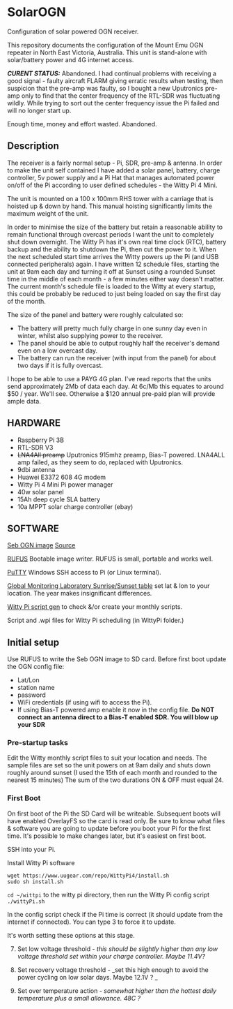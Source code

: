 # SolarOGN
Configuration of solar powered OGN receiver.

This repository documents the configuration of the Mount Emu OGN repeater in North East Victoria, Australia. This unit is stand-alone with solar/battery power and 4G internet access.

**_CURENT STATUS:_** Abandoned.
I had continual problems with receiving a good signal - faulty aircraft FLARM giving erratic results when testing, then suspicion that the pre-amp was faulty, so I bought a new Uputronics pre-amp only to find that the center frequency of the RTL-SDR was fluctuating wildly. While trying to sort out the center frequency issue the Pi failed and will no longer start up.

Enough time, money and effort wasted. Abandoned.

## Description

The receiver is a fairly normal setup - Pi, SDR, pre-amp & antenna. In order to make the unit self contained I have added a solar panel, battery, charge controller, 5v power supply and a Pi Hat that manages automated power on/off of the Pi according to user defined schedules - the Witty Pi 4 Mini.

The unit is mounted on a 100 x 100mm RHS tower with a carriage that is hoisted up & down by hand. This manual hoisting significantly limits the maximum weight of the unit.

In order to minimise the size of the battery but retain a reasonable ability to remain functional through overcast periods I want the unit to completely shut down overnight. The Witty Pi has it's own real time clock (RTC), battery backup and the ability to shutdown the Pi, then cut the power to it. When the next scheduled start time arrives the Witty powers up the Pi (and USB connected peripherals) again. I have written 12 schedule files, starting the unit at 9am each day and turning it off at Sunset using a rounded Sunset time in the middle of each month - a few minutes either way doesn't matter. The current month's schedule file is loaded to the Witty at every startup, this could be probably be reduced to just being loaded on say the first day of the month.

The size of the panel and battery were roughly calculated so:
* The battery will pretty much fully charge in one sunny day even in winter, whilst also supplying power to the receiver.
* The panel should be able to output roughly half the receiver's demand even on a low overcast day.
* The battery can run the receiver (with input from the panel) for about two days if it is fully overcast.

I hope to be able to use a PAYG 4G plan. I've read reports that the units send approximately 2Mb of data each day. At 6c/Mb this equates to around $50 / year. We'll see. Otherwise a $120 annual pre-paid plan will provide ample data.

## HARDWARE
* Raspberry Pi 3B
* RTL-SDR V3
* ~~LNA4All preamp~~ Uputronics 915mhz preamp, Bias-T powered. LNA4ALL amp failed, as they seem to do, replaced with Uputronics.
* 9dbi antenna
* Huawei E3372 608 4G modem
* Witty Pi 4 Mini Pi power manager
* 40w solar panel
* 15Ah deep cycle SLA battery
* 10a MPPT solar charge controller (ebay)

## SOFTWARE
[Seb OGN image](http://download.glidernet.org/seb-ogn-rpi-image) [Source](https://github.com/snip/OGN-receiver-RPI-image)

[RUFUS](https://rufus.ie/en/) Bootable image writer. RUFUS is small, portable and works well.

[PuTTY](https://putty.org/) Windows SSH access to Pi (or Linux terminal).

[Global Monitoring Laboratory Sunrise/Sunset table](https://gml.noaa.gov/grad/solcalc/table.php?lat=-36.67152&lon=147.21922&year=2024) set lat & lon to your location. The year makes insignificant differences.

[Witty Pi script gen](http://www.uugear.com/app/wittypi-scriptgen/) to check &/or create your monthly scripts.

Script and .wpi files for Witty Pi scheduling (in WittyPi folder.)

## Initial setup
Use RUFUS to write the Seb OGN image to SD card.
Before first boot update the OGN config file:
* Lat/Lon
* station name
* password
* WiFi credentials (if using wifi to access the Pi).
* If using Bias-T powered amp enable it now in the config file. **Do NOT connect an antenna direct to a Bias-T enabled SDR. You will blow up your SDR**

### Pre-startup tasks
Edit the Witty monthly script files to suit your location and needs. The sample files are set so the unit powers on at 9am daily and shuts down roughly around sunset (I used the 15th of each month and rounded to the nearest 15 minutes) The sum of the two durations ON & OFF must equal 24.

### First Boot
On first boot of the Pi the SD Card will be writeable. Subsequent boots will have enabled OverlayFS so the card is read only. Be sure to know what files & software you are going to update before you boot your Pi for the first time. It's possible to make changes later, but it's easiest on first boot.

SSH into your Pi. 

Install Witty Pi software
```
wget https://www.uugear.com/repo/WittyPi4/install.sh
sudo sh install.sh
```
`cd ~/wittpi` to the witty pi directory, then run the Witty Pi config script `./wittyPi.sh`

In the config script check if the Pi time is correct (it should update from the internet if connected). You can type 3 to force it to update.

It's worth setting these options at this stage. 

7. Set low voltage threshold - _this should be slightly higher than any low voltage threshold set within your charge controller. Maybe 11.4V?_

8. Set recovery voltage threshold - _set this high enough to avoid the power cycling on low solar days. Maybe 12.1V ? _

9. Set over temperature action - _somewhat higher than the hottest daily temperature plus a small allowance. 48C ?_



